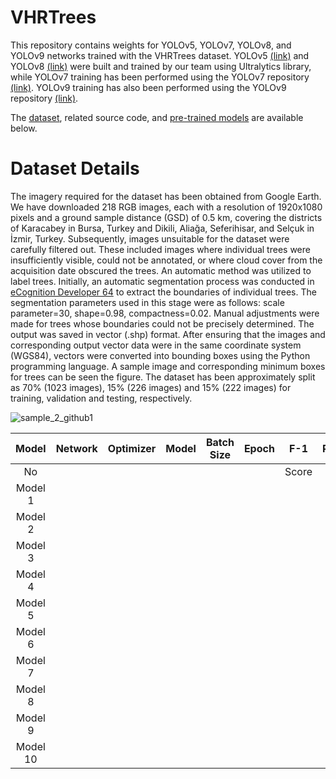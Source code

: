 # VHRTrees

This repository contains weights for YOLOv5, YOLOv7, YOLOv8, and YOLOv9 networks trained with the VHRTrees dataset. YOLOv5 [(link)](https://github.com/ultralytics/yolov5) and YOLOv8 [(link)](https://github.com/ultralytics/ultralytics) were built and trained by our team using Ultralytics library, while YOLOv7 training has been performed using the YOLOv7 repository [(link)](https://github.com/WongKinYiu/yolov7). YOLOv9 training has also been performed using the YOLOv9 repository [(link)](https://github.com/WongKinYiu/yolov9).

The [dataset](https://github.com/ultralytics/ultralytics), related source code, and [pre-trained models](https://github.com/ultralytics/ultralytics) are available below.

# Dataset Details
The imagery required for the dataset has been obtained from Google Earth. We have downloaded 218 RGB images, each with a resolution of 1920x1080 pixels and a ground sample distance (GSD) of 0.5 km, covering the districts of Karacabey in Bursa, Turkey and Dikili, Aliağa, Seferihisar, and Selçuk in İzmir, Turkey. Subsequently, images unsuitable for the dataset were carefully filtered out. These included images where individual trees were insufficiently visible, could not be annotated, or where cloud cover from the acquisition date obscured the trees. An automatic method was utilized to label trees. Initially, an automatic segmentation process was conducted in [eCognition Developer 64](https://geospatial.trimble.com/en/products/software/trimble-ecognition) to extract the boundaries of individual trees. The segmentation parameters used in this stage were as follows: scale parameter=30, shape=0.98, compactness=0.02. Manual adjustments were made for trees whose boundaries could not be precisely determined. The output was saved in vector (.shp) format. After ensuring that the images and corresponding output vector data were in the same coordinate system (WGS84), vectors were converted into bounding boxes using the Python programming language. A sample image and corresponding minimum boxes for trees can be seen the figure. The dataset has been approximately split as 70% (1023 images), 15% (226 images) and 15% (222 images) for training, validation and testing, respectively.

![sample_2_github1](https://github.com/sulenurtopgul/VHRTrees/assets/109470455/47e94be5-c3af-4770-b5b8-cb09330a6605)

|   Model  | Network | Optimizer | Model | Batch Size | Epoch |   F-1   | Precision | Recall |  mAP50  | mAP50-95 |
|:--------:|:-------:|:---------:|:-----:|:----------:|:-----:|:-------:|:---------:|:------:|:-------:|:--------:|
|    No    |         |           |       |            |       |  Score  |           |        |         |          |
|  Model 1 |         |           |       |            |       |         |           |        |         |          |
|  Model 2 |         |           |       |            |       |         |           |        |         |          |
|  Model 3 |         |           |       |            |       |         |           |        |         |          |
|  Model 4 |         |           |       |            |       |         |           |        |         |          |
|  Model 5 |         |           |       |            |       |         |           |        |         |          |
|  Model 6 |         |           |       |            |       |         |           |        |         |          |
|  Model 7 |         |           |       |            |       |         |           |        |         |          |
|  Model 8 |         |           |       |            |       |         |           |        |         |          |
|  Model 9 |         |           |       |            |       |         |           |        |         |          |
| Model 10 |         |           |       |            |       |         |           |        |         |          |


